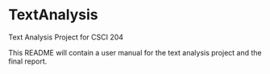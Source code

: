 # TextAnalysis
Text Analysis Project for CSCI 204

This README will contain a user manual for the text analysis project and the final report.
